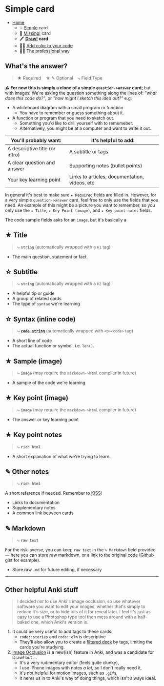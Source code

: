 # Simple card

- [Home](../../../README.md)
    + 💡 [Simple](../simple/index.md) card
    + 🔎 [Missing!](../missing/index.md) card
    + 🖍️ **[Draw!](../draw/index.md) card**
    + 🧑‍🎨 [Add color to your code](../highlight/index.md)
    + 🧑‍🎓 [The professional way](../professional/index.md)


## What's the answer?

> ★ Required  &nbsp;&nbsp;&nbsp;☆ ✎ Optional &nbsp;&nbsp;&nbsp;⤷ Field Type

**⚠️ For now this is simply a clone of a simple `question->answer` card;** but with images! We're asking the question something along the lines of: _"what does this code do?"_, or _"how might I sketch this idea out?"_ e.g:

- A whiteboard diagram with a small program or function
    - You have to remember or guess something about it.
- A function or program that you need to sketch out.
    - Something you'd like to drill yourself with to rememeber.
    - Alternatively, you might be at a computer and want to write it out.

| You'll probably want: | It's helpful to add: |
| --------------------- | ------------------------------ |
| A descriptive title (or intro) | A subtitle or tags |
| A clear question and answer | Supporting notes (bullet points) |
| Your key learning point | Links to articles, documentation, videos, etc |

In general it's best to make sure `★ Required` fields are filled in. However, for a very simple `question->answer` card, feel free to only use the fields that you need. An example of this might be a picture you want to remember, so you only use the `★ Title`, `★ Key Point (image)`, and `★ Key point notes` fields.

<!-- #! Example needed, similar to Simple card -->

The code sample fields asks for an `image`, but it's basically a


## ★ Title

> ⤷ **`string`** (automatically wrapped with a `H1` tag)

- The main question, statement or fact.


## ☆ Subtitle

> ⤷ **`string`** (automatically wrapped with a `H2` tag)

- A helpful tip or guide
- A group of related cards
- The type of `syntax` we're learning


## ☆ Syntax (inline code)

> ⤷ **[`code string`](../highlight/index.md#basic-syntax-highlighting)**
>    (automatically wrapped with `<p><code>` tag)

- A short line of code
- The actual function or symbol, i.e. `len()`.


## ★ Sample (image)

> ⤷ **`image`**
>    (may require the `markdown->html` compiler in future)

- A sample of the code we're learning


## ★ Key point (image)

> ⤷ **`image`**
>    (may require the `markdown->html` compiler in future)

- The answer or key learning point


## ★ Key point notes

> ⤷ **`rich html`**

- A short explanation of what we're trying to learn.


## ✎ Other notes

> ⤷ **`rich html`**

A short reference if needed. Remember to [KISS](../../../#keep-it-simple-stupid)!

- Links to documentation
- Supplementary notes
- A common link between cards


## ✎ Markdown

> ⤷ **`raw text`**

For the risk-averse, you can keep `raw text` in the `✎ Markdown` field provided — here you can store raw markdown, or a link to the original code (Github gist for example).

- Store raw `.md` for future editing, if necessary


---

## Other helpful Anki stuff

> I decided _not_ to use Anki's image occlusion, so use whatever software you want to edit your images, whether that's simply to reduce it's size, or to hide bits of it for reveal later. I feel it's just as easy to use a Photoshop type tool then mess around with a half-baked one, which Anki's version is.

1. It could be very useful to add tags to these cards:
    - `code::stories` and `code::elm` is descriptive
    - They'll also allow you to create a [filtered deck](https://docs.ankiweb.net/filtered-decks.html) by tags, limiting the cards you're studying.
2. [Image Occlusion](https://docs.ankiweb.net/editing.html#image-occlusion) is a new(ish) feature in Anki, and was a candidate for Draw! but ...
    - It's a very rudimentary editor (feels quite clunky),
    - I use iPhone images with notes _a lot_, so I don't really need it,
    - It's not helpful for motion images, such as `.gif`s,
    - It hems us in to Anki's way of doing things, which isn't always ideal.


[^1]: We're asking for an image here, as that's fundamentally what this card is about (more about visual medium than textual). It's basically a `rich html` field, however, so you can pretty much add in what you want here, an `image`, a `code block`, or `rich html`. I can't, however guarantee that it won't change to be wrapped in a [`figure`](https://developer.mozilla.org/en-US/docs/Web/HTML/Element/figure) (for instance) — in fact, that's quite a good idea, but I also realise having flexibility could be useful too! Time will tell.

